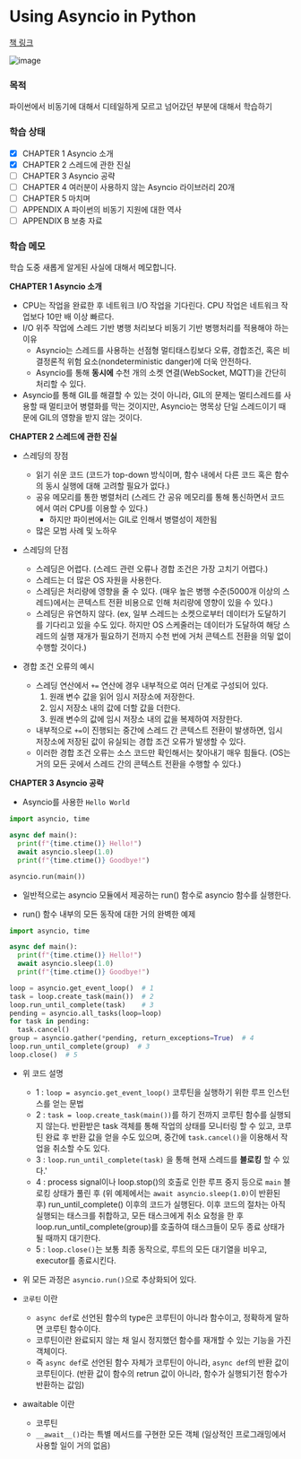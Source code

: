 # Using Asyncio in Python

[책 링크](https://product.kyobobook.co.kr/detail/S000001810381)

![image](https://github.com/junah201/self-study/assets/75025529/c79baf3b-51f3-43cb-b3de-74320b137ca0)

### 목적

파이썬에서 비동기에 대해서 디테일하게 모르고 넘어갔던 부분에 대해서 학습하기

### 학습 상태

- [x] CHAPTER 1 Asyncio 소개
- [x] CHAPTER 2 스레드에 관한 진실
- [ ] CHAPTER 3 Asyncio 공략
- [ ] CHAPTER 4 여러분이 사용하지 않는 Asyncio 라이브러리 20개
- [ ] CHAPTER 5 마치며
- [ ] APPENDIX A 파이썬의 비동기 지원에 대한 역사
- [ ] APPENDIX B 보충 자료

### 학습 메모

학습 도중 새롭게 알게된 사실에 대해서 메모합니다.

**CHAPTER 1 Asyncio 소개**

- CPU는 작업을 완료한 후 네트워크 I/O 작업을 기다린다. CPU 작업은 네트워크 작업보다 10만 배 이상 빠르다.
- I/O 위주 작업에 스레드 기반 병행 처리보다 비동기 기반 병행처리를 적용해야 하는 이유
  - Asyncio는 스레드를 사용하는 선점형 멀티태스킹보다 오류, 경합조건, 혹은 비결정론적 위험 요소(nondeterministic danger)에 더욱 안전하다.
  - Asyncio를 통해 **동시에** 수천 개의 소켓 연결(WebSocket, MQTT)을 간단히 처리할 수 있다.
- Asyncio를 통해 GIL를 해결할 수 있는 것이 아니라, GIL의 문제는 멀티스레드를 사용할 때 멀티코어 병렬화를 막는 것이지만, Asyncio는 명목상 단일 스레드이기 때문에 GIL의 영향을 받지 않는 것이다.

**CHAPTER 2 스레드에 관한 진실**

- 스레딩의 장점
  - 읽기 쉬운 코드 (코드가 top-down 방식이며, 함수 내에서 다른 코드 혹은 함수의 동시 실행에 대해 고려할 필요가 없다.)
  - 공유 메모리를 통한 병렬처리 (스레드 간 공유 메모리를 통해 통신하면서 코드에서 여러 CPU를 이용할 수 있다.)
    - 하지만 파이썬에서는 GIL로 인해서 병렬성이 제한됨
  - 많은 모범 사례 및 노하우

- 스레딩의 단점
  - 스레딩은 어렵다. (스레드 관련 오류나 경합 조건은 가장 고치기 어렵다.)
  - 스레드는 더 많은 OS 자원을 사용한다.
  - 스레딩은 처리량에 영향을 줄 수 있다. (매우 높은 병행 수준(5000개 이상의 스레드)에서는 콘텍스트 전환 비용으로 인해 처리량에 영향이 있을 수 있다.)
  - 스레딩은 유연하지 않다. (ex, 일부 스레드는 소켓으로부터 데이터가 도달하기를 기다리고 있을 수도 있다. 하지만 OS 스케줄러는 데이터가 도달하여 해당 스레드의 실행 재개가 필요하기 전까지 수천 번에 거처 콘텍스트 전환을 의밓 없이 수행할 것이다.)

- 경합 조건 오류의 예시
  - 스레딩 연산에서 `+=` 연산에 경우 내부적으로 여러 단계로 구성되어 있다.
    1. 원래 변수 값을 읽어 임시 저장소에 저장한다.
    2. 임시 저장소 내의 값에 더할 값을 더한다.
    3. 원래 변수의 값에 임시 저장소 내의 값을 복제하여 저장한다.
  - 내부적으로 `+=`이 진행되는 중간에 스레드 간 콘텍스트 전환이 발생하면, 임시 저장소에 저장된 값이 유실되는 경합 조건 오류가 발생할 수 있다.
  - 이러한 경합 조건 오류는 소스 코드만 확인해서는 찾아내기 매우 힘들다. (OS는 거의 모든 곳에서 스레드 간의 콘텍스트 전환을 수행할 수 있다.)
 
**CHAPTER 3 Asyncio 공략**

- Asyncio를 사용한 `Hello World`
```py
import asyncio, time

async def main():
  print(f"{time.ctime()} Hello!")
  await asyncio.sleep(1.0)
  print(f"{time.ctime()} Goodbye!")

asyncio.run(main())
```
  - 일반적으로는 asyncio 모듈에서 제공하는 run() 함수로 asyncio 함수를 실행한다.

- run() 함수 내부의 모든 동작에 대한 거의 완벽한 예제
```py
import asyncio, time

async def main():
  print(f"{time.ctime()} Hello!")
  await asyncio.sleep(1.0)
  print(f"{time.ctime()} Goodbye!")

loop = asyncio.get_event_loop()  # 1
task = loop.create_task(main())  # 2
loop.run_until_complete(task)    # 3
pending = asyncio.all_tasks(loop=loop)
for task in pending:
  task.cancel()
group = asyncio.gather(*pending, return_exceptions=True)  # 4
loop.run_until_complete(group)  # 3
loop.close()  # 5
```
- 위 코드 설명
  - 1 : `loop = asyncio.get_event_loop()` 코루틴을 실행하기 위한 루프 인스턴스를 얻는 문법
  - 2 : `task = loop.create_task(main())`를 하기 전까지 코루틴 함수를 실행되지 않는다. 반환받은 task 객체를 통해 작업의 상태를 모니터링 할 수 있고, 코루틴 완료 후 반환 값을 얻을 수도 있으며, 중간에 `task.cancel()`을 이용해서 작업을 취소할 수도 있다.
  - 3 : `loop.run_until_complete(task)` 을 통해 현재 스레드를 **블로킹** 할 수 있다.'
  - 4 : process signal이나 loop.stop()의 호출로 인한 루프 중지 등으로 `main` 블로킹 상태가 풀린 후 (위 예제에서는 `await asyncio.sleep(1.0)`이 반환된 후) run_until_complete() 이후의 코드가 실행된다. 이후 코드의 절차는 아직 실행되는 태스크를 취합하고, 모든 태스크에게 취소 요청을 한 후 loop.run_until_complete(group)를 호출하여 태스크들이 모두 종료 상태가 될 때까지 대기한다.
  - 5 : `loop.close()`는 보통 최종 동작으로, 루트의 모든 대기열을 비우고, executor를 종료시킨다.
- 위 모든 과정은 `asyncio.run()`으로 추상화되어 있다.

- `코루틴` 이란
  - `async def`로 선언된 함수의 type은 코루틴이 아니라 함수이고, 정확하게 말하면 코루틴 함수이다.
  - 코루틴이란 완료되지 않는 채 일시 정지했던 함수를 재개할 수 있는 기능을 가진 객체이다.
  - 즉 `async def`로 선언된 함수 자체가 코루틴이 아니라, `async def`의 반환 값이 코루틴이다. (반환 값이 함수의 retrun 값이 아니라, 함수가 실행되기전 함수가 반환하는 값임)

- awaitable 이란
  - 코루틴
  - `__await__()`라는 특별 메서드를 구현한 모든 객체 (일상적인 프로그래밍에서 사용할 일이 거의 없음)
